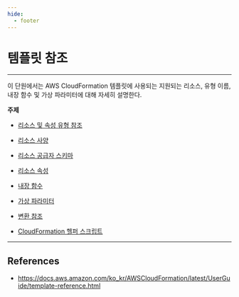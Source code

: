 ```yaml
---
hide:
  - footer
---
```


# 템플릿 참조

---

이 단원에서는 AWS CloudFormation 템플릿에 사용되는 지원되는 리소스, 유형 이름, 내장 함수 및 가상 파라미터에 대해 자세히 설명한다.

**주제**

- [리소스 및 속성 유형 참조](https://docs.aws.amazon.com/ko_kr/AWSCloudFormation/latest/UserGuide/aws-template-resource-type-ref.html)

- [리소스 사양](https://docs.aws.amazon.com/ko_kr/AWSCloudFormation/latest/UserGuide/cfn-resource-specification.html)

- [리소스 공급자 스키마](https://docs.aws.amazon.com/ko_kr/AWSCloudFormation/latest/UserGuide/resource-type-schemas.html)

- [리소스 속성](https://docs.aws.amazon.com/ko_kr/AWSCloudFormation/latest/UserGuide/aws-product-attribute-reference.html)

- [내장 함수](https://docs.aws.amazon.com/ko_kr/AWSCloudFormation/latest/UserGuide/intrinsic-function-reference.html)

- [가상 파라미터](https://docs.aws.amazon.com/ko_kr/AWSCloudFormation/latest/UserGuide/pseudo-parameter-reference.html)

- [변환 참조](https://docs.aws.amazon.com/ko_kr/AWSCloudFormation/latest/UserGuide/transform-reference.html)

- [CloudFormation 헬퍼 스크립트](https://docs.aws.amazon.com/ko_kr/AWSCloudFormation/latest/UserGuide/cfn-helper-scripts-reference.html)

---

## References

- <https://docs.aws.amazon.com/ko_kr/AWSCloudFormation/latest/UserGuide/template-reference.html>
